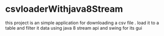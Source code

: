 # csvloaderWithjava8Stream
this project is an simple application for downloading a csv file . load it to a table and filter it data using java 8 stream api and swing for its gui

